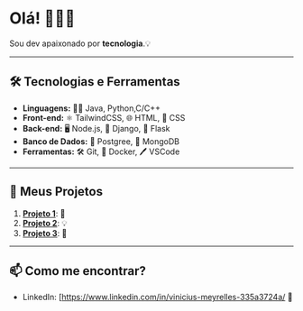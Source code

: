 # Olá! 👨‍💻🚀

Sou dev apaixonado por **tecnologia**.💡

---

## 🛠️ Tecnologias e Ferramentas

- **Linguagens:** 🧑‍💻 Java, Python,C/C++
- **Front-end:** ⚛️ TailwindCSS, 🌐 HTML, 🎨 CSS
- **Back-end:** 🖥️ Node.js, 🐍 Django, 🧰 Flask
- **Banco de Dados:** 💾 Postgree, 🍃 MongoDB
- **Ferramentas:** 🛠️ Git, 🐳 Docker, 🖊️ VSCode

---

## 📂 Meus Projetos

1. **[Projeto 1](#)**: 🚀 
2. **[Projeto 2](#)**: 💡 
3. **[Projeto 3](#)**: 🔧 

---

## 📫 Como me encontrar?

- LinkedIn: [https://www.linkedin.com/in/vinicius-meyrelles-335a3724a/ 💼
